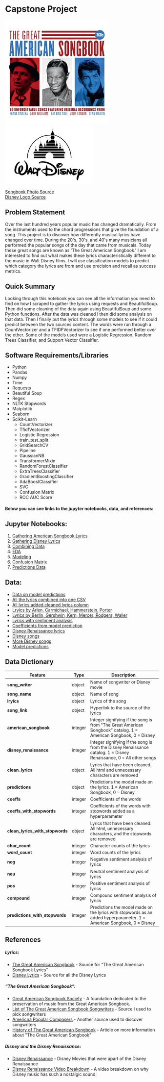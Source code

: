 # Capstone Project
![](images/TheGreatAmericanSongbook_Pack1.jpg) ![](images/Walt-Disney-logo.png)

[Songbook Photo Source](https://www.demonmusicgroup.co.uk/catalogue/releases/the-great-american-songbook/) 
<br>[Disney Logo Source](https://1000logos.net/walt-disney-logo/)
## Problem Statement

Over the last hundred years popular music has changed dramatically. From the instruments used to the chord progressions that give the foundation of a song. This project is to discover how differently musical lyrics have changed over time. During the 20's, 30's, and 40's many musicians all performed the popular songs of the day that came from musicals. Today these great songs are known as 'The Great American Songbook.' I am interested to find out what makes these lyrics characteristically different to the music in Walt Disney films. I will use classification models to predict which category the lyrics are from and use precision and recall as success metrics. 

## Quick Summary
Looking through this notebook you can see all the information you need to find on how I scraped to gather the lyrics using requests and BeautifulSoup. Then did some cleaning of the data again using BeautifulSoup and some Python functions. After the data was cleaned I then did some analysis on that data. Then I finally put the lyrics through some models to see if it could predict between the two sources content. The words were run through a CountVectorizer and a TFIDFVectorizer to see if one performed better over the other. Some of the models used were a Logistic Regression, Random Trees Classifier, and Support Vector Classifier.

## Software Requirements/Libraries
- Python
- Pandas
- Numpy
- Time
- Requests
- Beautiful Soup
- Regex
- NLTK Stopwords
- Matplotlib
- Seaborn
- Scikit-Learn 
  - CountVectorizer
  - TfidfVectorizer
  - Logistic Regression
  - train_test_split
  - GridSearchCV
  - Pipeline
  - GaussianNB
  - TransformerMixin
  - RandomForestClassifier
  - ExtraTreesClassifier
  - GradientBoostingClassifier
  - AdaBoostClassifier
  - SVC
  - Confusion Matrix
  - ROC AUC Score

#### Below you can see links to the jupyter notebooks, data, and references:

## Jupyter Notebooks:

1. [Gathering American Songbook Lyrics](00_Gathering_Lyrics.ipynb)
2. [Gathering Disney Lyrics](01_Gathering_Disney_Lyrics.ipynb)
3. [Combining Data](02_Combining_Songs.ipynb)
4. [EDA](03_EDA.ipynb)
5. [Modeling](04_Modeling.ipynb)
6. [Confusion Matrix](05_Confusion_Matrix.ipynb)
7. [Predictions Data](06_Predictions_Data.ipynb)

## Data:
- [Data on model predictions](datasets/X_test_predictions.csv)
- [All the lyrics combined into one CSV](datasets/all_lyrics.csv)
- [All lyrics added cleaned lyrics column](datasets/all_lyrics_add_clean_lyrics_col)
- [Lryics by Arlen, Carmichael, Hammerstein, Porter](datasets/arlen_carmichael_hammerstein_porter.csv)
- [Lyrics by Berlin, Gershwin, Kern, Mercer, Rodgers, Waller](datasets/berlin_gershwin_kern_mercer_rodgers_waller.csv)
- [Lyrics with sentiment analysis](datasets/cleaned_lyrics_with_sentiment_analysis)
- [Coefficients from model prediction](datasets/coefs_with_and_without_stopwords.csv)
- [Disney Renaissance lyrics](datasets/disney_renaissance.csv)
- [Disney songs](datasets/disney_songs.csv)
- [More Disney songs](datasets/more_disney_songs.csv)
- [Model predictions](datasets/predictions.csv)

## Data Dictionary
Feature|    Type|Description|
-------|--------|-----------|
**song_writer**|object|Name of songwriter or Disney movie|
**song_name**|object|Name of song|
**lryics**|object|Lyrics of the song|
**song_link**|object|Hyperlink to the source of the lyrics|
**american_songbook**|integer|Integer signifying if the song is from "The Great American Songbook" catalog. 1 = American Songbook, 0 = Disney|
**disney_renaissance**|integer|Integer signifying if the song is from the Disney Renaissance catalog. 1 = Disney Renaissance, 0 = All other songs|
**clean_lyrics**|object|Lyrics that have been cleaned. All html and unnecessary characters are removed|
**predictions**|object|Predictions the model made on the lyrics. 1 = American Songbook, 0 = Disney|
**coeffs**|integer|Coefficients of the words|
**coeffs_with_stopwords**|integer|Coefficients of the words with stopwords added as a hyperparameter|
**clean_lyrics_with_stopwords**|object|Lyrics that have been cleaned. All html, unnecessary characters, and the stopwords are removed|
**char_count**|integer|Character counts of the lyrics|
**word_count**|integer|Word counts of the lyrics|
**neg**|integer|Negative sentiment analysis of lyrics|
**neu**|integer|Neutral sentiment analysis of lyrics|
**pos**|integer|Positive sentiment analysis of lyrics|
**compound**|integer|Compound sentiment analysis of lyrics|
**predictions_with_stopwords**|integer|Predictions the model made on the lyrics with stopwords as an added hyperparameter. 1 = American Songbook, 0 = Disney|


##  References

##### Lyrics:
- [The Great American Songbook](https://www.lyricsfreak.com/) - Source for "The Great American Songbook Lyrics"
- [Disney Lyrics](http://www.disneyclips.com/lyrics/) - Source for all the Disney Lyrics

##### “The Great American Songbook”:

- [Great American Songbook Society](https://thesongbook.org/) - A foundation dedicated to the preservation of music from the Great American Songbook.
- [List of The Great American Songbook Songwriters](https://en.wikipedia.org/wiki/Great_American_Songbook#Songwriters_and_songs) - Source I used to pick songwriters 
- [Americna Popular Composers](https://archive.org/details/americanpopulars00alec/page/23) - Another source used to discover songwriters
- [History of The Great American Songbook](https://www.udiscovermusic.com/in-depth-features/cover-to-cover-the-story-of-the-great-american-songbook/) - Article on more information about "The Great American Songbook"

##### Disney and the Disney Renaissance:
- [Disney Renaissance](https://en.wikipedia.org/wiki/Disney_Renaissance) - Disney Movies that were apart of the Disney Renaissance
- [Disney Renaissance Video Breakdown](https://www.youtube.com/watch?v=JX0gZY9VKlM) - A video breakdown on why Disney music has such a nostalgic sound.
